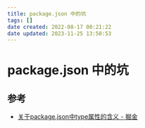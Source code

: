 ```yaml
---
title: package.json 中的坑
tags: []
date created: 2022-08-17 00:21:22
date updated: 2023-11-25 13:50:53
---
```


# package.json 中的坑

## 参考

- [关于package.json中type属性的含义 - 掘金](https://juejin.cn/post/7032278473389539365)
